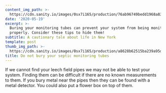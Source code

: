 ```yaml
---
content_img_path: >-
  https://cdn.sanity.io/images/0sx7i165/production/76ab96749bedd1968a83dbe62eb7a75cdb6c0dda-1100x733.jpg
date: '2020-05-19'
excerpt: >-
  Buring your monitoring tubes can prevent your system from being monitored
  properly. Consider these tips to hide them!
subtitle: A cautionary tale about life in New York
template: post
thumb_img_path: >-
  https://cdn.sanity.io/images/0sx7i165/production/a8628b62515ba239a95d63191f16907017387415-800x600.jpg
title: Do not bury your septic monitoring tubes
---
```

If we cannot find your leech field pipes we may not be able to test your system. Finding them can be difficult if there are no known measurements to them. If you bury metal near the pipes then they can be found with a metal detector. You could also put a flower box on top of them. 